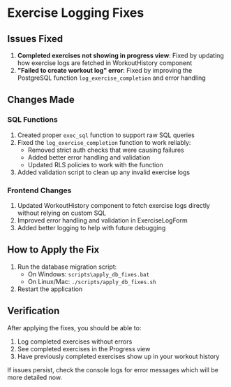 # Exercise Logging Fixes

## Issues Fixed
1. **Completed exercises not showing in progress view**: Fixed by updating how exercise logs are fetched in WorkoutHistory component
2. **"Failed to create workout log" error**: Fixed by improving the PostgreSQL function `log_exercise_completion` and error handling

## Changes Made

### SQL Functions
1. Created proper `exec_sql` function to support raw SQL queries
2. Fixed the `log_exercise_completion` function to work reliably:
   - Removed strict auth checks that were causing failures
   - Added better error handling and validation
   - Updated RLS policies to work with the function
3. Added validation script to clean up any invalid exercise logs

### Frontend Changes
1. Updated WorkoutHistory component to fetch exercise logs directly without relying on custom SQL
2. Improved error handling and validation in ExerciseLogForm
3. Added better logging to help with future debugging

## How to Apply the Fix

1. Run the database migration script:
   - On Windows: `scripts\apply_db_fixes.bat`
   - On Linux/Mac: `./scripts/apply_db_fixes.sh`
2. Restart the application

## Verification

After applying the fixes, you should be able to:
1. Log completed exercises without errors
2. See completed exercises in the Progress view
3. Have previously completed exercises show up in your workout history

If issues persist, check the console logs for error messages which will be more detailed now.
